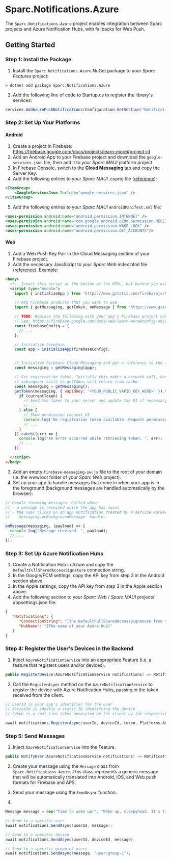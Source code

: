 # Sparc.Notifications.Azure

The `Sparc.Notifications.Azure` project enables integration between Sparc projects and Azure Notification Hubs, with fallbacks for Web Push. 

## Getting Started

### Step 1: Install the Package

1. Install the `Sparc.Notifications.Azure` NuGet package to your *Sparc Features* project:

```cli
> dotnet add package Sparc.Notifications.Azure
```

2. Add the following line of code to Startup.cs to register the library's services:

```csharp
services.AddAzurePushNotifications(Configuration.GetSection("Notifications"));
```

### Step 2: Set Up Your Platforms

#### Android

1. Create a project in Firebase: https://firebase.google.com/docs/projects/learn-more#project-id
2. Add an Android App to your Firebase project and download the `google-services.json` file, then add it to your *Sparc MAUI* platform project.
3. In Firebase Console, switch to the **Cloud Messaging** tab and copy the Server Key. 
4. Add the following entries to your *Sparc MAUI* .csproj file ([reference](https://github.com/dotnet/maui/issues/5458#issuecomment-1078446136)):
```xml
<ItemGroup>
    <GoogleServicesJson Include="google-services.json" />
</ItemGroup>
```
5. Add the following entries to your *Sparc MAUI* `AndroidManifest.xml` file:
```xml
<uses-permission android:name="android.permission.INTERNET" />
<uses-permission android:name="com.google.android.c2dm.permission.RECEIVE" />
<uses-permission android:name="android.permission.WAKE_LOCK" />
<uses-permission android:name="android.permission.GET_ACCOUNTS"/>
```

#### Web

1. Add a Web Push Key Pair in the Cloud Messaging section of your Firebase project.
2. Add the necessary JavaScript to your *Sparc Web* index.html file ([reference](https://firebase.google.com/docs/cloud-messaging/js/client#web-version-9)). Example:

```html
<body>
  <!-- Insert this script at the bottom of the HTML, but before you use any Firebase services -->
  <script type="module">
    import { initializeApp } from 'https://www.gstatic.com/firebasejs/9.6.10/firebase-app.js'

    // Add Firebase products that you want to use
    import { getMessaging, getToken, onMessage } from 'https://www.gstatic.com/firebasejs/9.6.10/firebase-messaging.js'

    // TODO: Replace the following with your app's Firebase project configuration
    // See: https://firebase.google.com/docs/web/learn-more#config-object
    const firebaseConfig = {
      // ...
    };

    // Initialize Firebase
    const app = initializeApp(firebaseConfig);


    // Initialize Firebase Cloud Messaging and get a reference to the service
    const messaging = getMessaging(app);

    // Get registration token. Initially this makes a network call, once retrieved
    // subsequent calls to getToken will return from cache.
    const messaging = getMessaging();
    getToken(messaging, { vapidKey: '<YOUR_PUBLIC_VAPID_KEY_HERE>' }).then((currentToken) => {
      if (currentToken) {
        // Send the token to your server and update the UI if necessary
        // ...
      } else {
        // Show permission request UI
        console.log('No registration token available. Request permission to generate one.');
        // ...
      }
    }).catch((err) => {
      console.log('An error occurred while retrieving token. ', err);
      // ...
    });

  </script>
</body>

```
3. Add an empty `firebase-messaging-sw.js` file to the root of your domain (ie. the wwwroot folder of your *Sparc Web* project).
4. Set up your app to handle messages that come in when your app is in the foreground (background messages are handled automatically by the browser):

```js
// Handle incoming messages. Called when:
// - a message is received while the app has focus
// - the user clicks on an app notification created by a service worker
//   `messaging.onBackgroundMessage` handler.

onMessage(messaging, (payload) => {
  console.log('Message received. ', payload);
  // ...
});
```

### Step 3: Set Up Azure Notification Hubs

1. Create a Notification Hub in Azure and copy the `DefaultFullSharedAccessSignature` connection string.
2. In the Google/FCM settings, copy the API key from step 3 in the Android section above.
3. In the Apple settings, copy the API key from step 3 in the Apple section above.
4. Add the following section to your *Sparc Web* / *Sparc MAUI* projects' appsettings.json file:

```json
{
   "Notifications": {
      "ConnectionString": "[The DefaultFullSharedAccessSignature from Step 1 above]",
      "HubName": "[The name of your Azure Hub]"
   }
}
```

### Step 4: Register the User's Devices in the Backend

1. Inject `AzureNotificationService` into an appropriate Feature (i.e. a feature that registers users and/or devices).

```csharp
public RegisterDevice(AzureNotificationService notifications) => Notifications = notifications;
```

2. Call the `RegisterAsync` method on the `AzureNotificationService` to register the device with Azure Notification Hubs, passing in the token received from the client.

```csharp
// userId is your app's identifier for the user
// deviceId is ideally a static ID identifying the device
// token is a real-time token generated on the client by the respective Push Notification Service

await notifications.RegisterAsync(userId, deviceId, token, Platforms.Android);
```

### Step 5: Send Messages

1. Inject `AzureNotificationService` into the Feature.

```csharp
public NotifyUser(AzureNotificationService notifications) => Notifications = notifications;
```

2. Create your message using the `Message` class from `Sparc.Notifications.Azure`. This class represents a generic message
that will be automatically translated into Android, iOS, and Web push formats for Firebase and APS.

3. Send your message using the `SendAsync` function.
3. 
```csharp
Message message = new("Time to wake up!", "Wake up, sleepyhead. It's time to face the new day!");

// Send to a specific user
await notifications.SendAsync(userId, message);

// Send to a specific device
await notifications.SendAsync(userId, deviceId, message);

// Send to a specific group of users
await notifications.SendAsync(message, "user-group-1");
```


